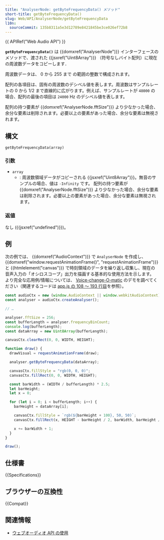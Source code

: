 ```yaml
---
title: "AnalyserNode: getByteFrequencyData() メソッド"
short-title: getByteFrequencyData()
slug: Web/API/AnalyserNode/getByteFrequencyData
l10n:
  sourceCommit: 135b8311a5e3d12789e8421845be3ce026ef72b8
---
```


{{ APIRef("Web Audio API") }}

**`getByteFrequencyData()`** は {{domxref("AnalyserNode")}} インターフェースのメソッドで、渡された {{jsxref("Uint8Array")}} （符号なしバイト配列）に現在の周波数データをコピーします．

周波数データは、 0 から 255 まで の範囲の整数で構成されます。

配列の各項目は、固有の周波数のデシベル値を表します。周波数はサンプルレートの 0 から 1/2 まで直線的に広がります。例えば、サンプルレートが `48000` の場合、配列の最後の項目は `24000` Hz のデシベル値を表します。

配列の持つ要素が {{domxref("AnalyserNode.fftSize")}} より少なかった場合、余分な要素は削除されます。必要以上の要素があった場合、余分な要素は無視されます。

## 構文

```js-nolint
getByteFrequencyData(array)
```

### 引数

- `array`
  - : 周波数領域データがコピーされる {{jsxref("Uint8Array")}}。無音のサンプルの場合、値は `-Infinity` です。
    配列の持つ要素が {{domxref("AnalyserNode.fftSize")}} より少なかった場合、余分な要素は削除されます。必要以上の要素があった場合、余分な要素は無視されます。

### 返値

なし ({{jsxref("undefined")}})。

## 例

次の例では、 {{domxref("AudioContext")}} で `AnalyserNode` を作成し、 {{domxref("window.requestAnimationFrame()", "requestAnimationFrame")}} と {{htmlelement("canvas")}} で時刻領域のデータを繰り返し収集し、現在の音声入力の「オシロスコープ」出力を描画する基本的な使用方法を示します。
より完全な応用例/情報については、 [Voice-change-O-matic](https://github.com/mdn/webaudio-examples/tree/main/voice-change-o-matic) のデモを調べてください（関連するコードは [app.js の 108 ～ 193 行目](https://github.com/mdn/webaudio-examples/blob/main/voice-change-o-matic/scripts/app.js#L108-L193)を参照）。

```js
const audioCtx = new (window.AudioContext || window.webkitAudioContext)();
const analyser = audioCtx.createAnalyser();

// …

analyser.fftSize = 256;
const bufferLength = analyser.frequencyBinCount;
console.log(bufferLength);
const dataArray = new Uint8Array(bufferLength);

canvasCtx.clearRect(0, 0, WIDTH, HEIGHT);

function draw() {
  drawVisual = requestAnimationFrame(draw);

  analyser.getByteFrequencyData(dataArray);

  canvasCtx.fillStyle = "rgb(0, 0, 0)";
  canvasCtx.fillRect(0, 0, WIDTH, HEIGHT);

  const barWidth = (WIDTH / bufferLength) * 2.5;
  let barHeight;
  let x = 0;

  for (let i = 0; i < bufferLength; i++) {
    barHeight = dataArray[i];

    canvasCtx.fillStyle = `rgb(${barHeight + 100}, 50, 50)`;
    canvasCtx.fillRect(x, HEIGHT - barHeight / 2, barWidth, barHeight / 2);

    x += barWidth + 1;
  }
}

draw();
```

## 仕様書

{{Specifications}}

## ブラウザーの互換性

{{Compat}}

## 関連情報

- [ウェブオーディオ API の使用](/ja/docs/Web/API/Web_Audio_API/Using_Web_Audio_API)
